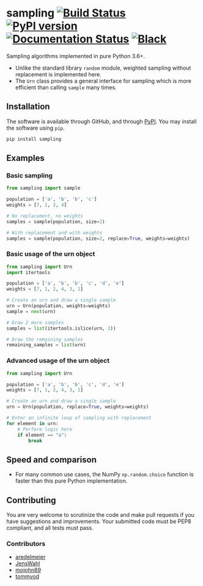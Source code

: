 # sampling [![Build Status](https://travis-ci.com/tommyod/sampling.svg?branch=master)](https://travis-ci.com/tommyod/sampling) [![PyPI version](https://badge.fury.io/py/sampling.svg)](https://pypi.org/project/sampling/) [![Documentation Status](https://readthedocs.org/projects/sampling/badge/?version=latest)](https://sampling.readthedocs.io/en/latest/?badge=latest) [![Black](https://img.shields.io/badge/code%20style-black-000000.svg)](https://github.com/ambv/black)

Sampling algorithms implemented in pure Python 3.6+.

- Unlike the standard library `random` module, weighted sampling without replacement is implemented here.
- The `Urn` class provides a general interface for sampling which is more efficient than calling `sample` many times.

## Installation

The software is available through GitHub, and through [PyPI](https://pypi.org/project/sampling/).
You may install the software using `pip`.

```bash
pip install sampling
```

## Examples

### Basic sampling

```python
from sampling import sample

population = ['a', 'b', 'b', 'c']
weights = [7, 1, 2, 4]

# No replacement, no weights
samples = sample(population, size=2)

# With replacement and with weights
samples = sample(population, size=2, replace=True, weights=weights)
```

### Basic usage of the urn object

```python
from sampling import Urn
import itertools

population = ['a', 'b', 'b', 'c', 'd', 'e']
weights = [7, 1, 2, 4, 3, 1]

# Create an urn and draw a single sample
urn = Urn(population, weights=weights)
sample = next(urn)

# Draw 2 more samples
samples = list(itertools.islice(urn, 2))

# Draw the remaining samples
remaining_samples = list(urn)
```

### Advanced usage of the urn object

```python
from sampling import Urn

population = ['a', 'b', 'b', 'c', 'd', 'e']
weights = [7, 1, 2, 4, 3, 1]

# Create an urn and draw a single sample
urn = Urn(population, replace=True, weights=weights)

# Enter an infinite loop of sampling with replacement
for element in urn:
    # Perform logic here
    if element == "a":
        break
```


## Speed and comparison

- For many common use cases, the NumPy `np.random.choice` function is faster than this pure Python implementation.


## Contributing

You are very welcome to scrutinize the code and make pull requests if you have suggestions and improvements.
Your submitted code must be PEP8 compliant, and all tests must pass.

### Contributors

- [aredelmeier](https://github.com/aredelmeier)
- [JensWahl](https://github.com/JensWahl)
- [mojohn89](https://github.com/mojohn89)
- [tommyod](https://github.com/tommyod)
